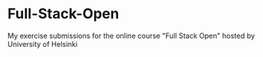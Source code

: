 # Full-Stack-Open
My exercise submissions for the online course "Full Stack Open" hosted by University of Helsinki
